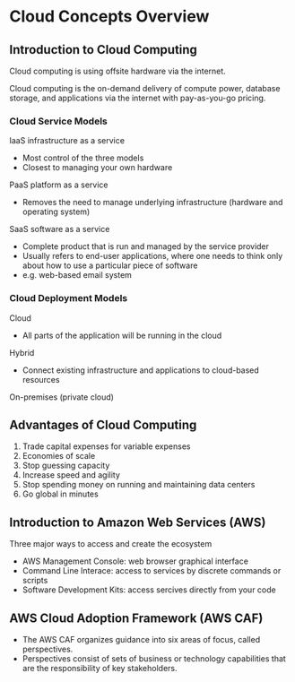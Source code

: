 # Cloud Concepts Overview

## Introduction to Cloud Computing

Cloud computing is using offsite hardware via the internet.

Cloud computing is the on-demand delivery of compute power, database storage,  and applications via the internet with pay-as-you-go pricing.

### Cloud Service Models
IaaS infrastructure as a service
 - Most control of the three models
 - Closest to managing your own hardware

PaaS platform as a service
 - Removes the need to manage underlying infrastructure (hardware and operating system)

SaaS software as a service
 - Complete product that is run and managed by the service provider
 - Usually refers to end-user applications, where one needs to think only about how to use a particular piece of software
 - e.g. web-based email system

 ### Cloud Deployment Models
 Cloud
  - All parts of the application will be running in the cloud

 Hybrid
  - Connect existing infrastructure and applications to cloud-based resources

 On-premises (private cloud)

## Advantages of Cloud Computing
1. Trade capital expenses for variable expenses
2. Economies of scale
3. Stop guessing capacity
4. Increase speed and agility
5. Stop spending money on running and maintaining data centers
6. Go global in minutes

## Introduction to Amazon Web Services (AWS)
Three major ways to access and create the ecosystem
 - AWS Management Console: web browser graphical interface
 - Command Line Interace: access to services by discrete commands or scripts
 - Software Development Kits: access sercives directly from your code

## AWS Cloud Adoption Framework (AWS CAF)
 - The AWS CAF organizes guidance into six areas of focus, called perspectives.
 - Perspectives consist of sets of business or technology capabilities that are the responsibility of key stakeholders.